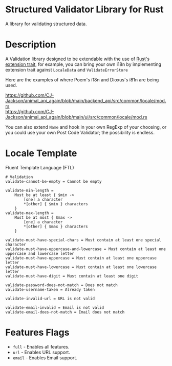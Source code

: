 # Structured Validator Library for Rust

A library for validating structured data.

# Description

A Validation library designed to be extendable with the use
of [Rust's extension trait](http://xion.io/post/code/rust-extension-traits.html),
for example, you can bring your own i18n by implementing extension trait against `LocaleData` and `ValidateErrorStore`

Here are the examples of where Poem's i18n and Dioxus's i81n are being used.

https://github.com/CJ-Jackson/animal_api_again/blob/main/backend_api/src/common/locale/mod.rs  
https://github.com/CJ-Jackson/animal_api_again/blob/main/ui/src/common/locale/mod.rs

You can also extend `Name` and hook in your own RegExp of your choosing, or you could use your
own Post Code Validator; the possibility is endless.

# Locale Template

Fluent Template Language (FTL)

```ftl
# Validation
validate-cannot-be-empty = Cannot be empty

validate-min-length =
    Must be at least { $min ->
        [one] a character
        *[other] { $min } characters
    }
validate-max-length =
    Must be at most { $max ->
        [one] a character
        *[other] { $max } characters
    }

validate-must-have-special-chars = Must contain at least one special character
validate-must-have-uppercase-and-lowercase = Must contain at least one uppercase and lowercase letter
validate-must-have-uppercase = Must contain at least one uppercase letter
validate-must-have-lowercase = Must contain at least one lowercase letter
validate-must-have-digit = Must contain at least one digit

validate-password-does-not-match = Does not match
validate-username-taken = Already taken

validate-invalid-url = URL is not valid

validate-email-invalid = Email is not valid
validate-email-does-not-match = Email does not match
```

# Features Flags

- `full` - Enables all features.
- `url` - Enables URL support.
- `email` - Enables Email support.